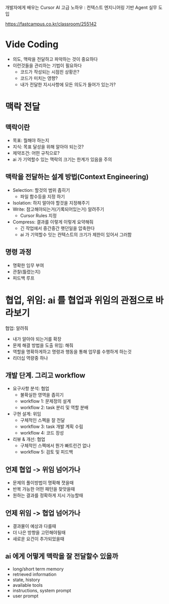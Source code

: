 개발자에게 배우는 Cursor AI 고급 노하우 : 컨텍스트 엔지니어링 기반 Agent 실무 도입

https://fastcampus.co.kr/classroom/255142


# Vide Coding
- 의도, 맥락을 전달하고 파악하는 것이 중요하다
- 이런것들을 관리하는 기법이 필요하다
  - 코드가 작성되는 시점읜 상황은?
  - 코드가 미치는 영향?
  - 내가 전달한 지시사항에 모든 의도가 들어가 있는가?


# 맥락 전달
## 맥락이란
- 목표: 뭘해야 하는지
- 지식: 목표 달성을 위해 알아야 되는것?
- 제약조건: 어떤 규칙으로?
- ai 가 기억할수 있는 맥락의 크기는 한계가 있음을 주의

## 맥락을 전달하는 설계 방법(Context Engineering)
- Selection: 할것의 범위 좁히기
  - 파일 함수등을 지정 하기
- Isolation: 하지 말아야 할것을 지정해주기
- Write: 참고해야되는거(기록되어있는거) 알려주기
  - Cursor Rules 지정
- Compress: 결과를 이렇게 이렇게 요약해줘
  - 긴 작업에서 중간중간 햇던일을 압축한다
  - ai 가 기억할수 잇는 컨텍스트의 크기가 제한이 있어서 그러함

## 명령 과정
- 명확한 임무 부여
- 관찰(틀렸는지)
- 피드백 루프

# 협업, 위임: ai 를 협업과 위임의 관점으로 바라보기
협업: 알려줘
  - 내가 알아야 되는거를 확장
  - 문제 해결 방법을 도출
위임: 해줘
  - 역할을 명확하게하고 명령과 행동을 통해 업무를 수행하게 하는것
  - 리더십 역량중 하나

## 개발 단계. 그리고 workflow
- 요구사항 분석: 협업
  - 불확실한 영역을 좁히기
  - workflow 1: 문제정의 설계
  - workflow 2: task 분리 및 역할 분배
- 구현 설계: 위임
  - 구체적인 스펙을 잘 전달
  - workflow 3: task 개발 계획 수림
  - workflow 4: 코드 장성
- 리뷰 & 개선: 협업
  - 구체적인 스펙에서 뭔가 빠트린건 없나
  - workflow 5: 검토 및 피드백

## 언제 협업 -> 위임 넘어가나
- 문제의 풀이방법이 명확해 졋을때
- 반복 가능한 어떤 패턴을 찾앗을때
- 원하는 결과를 정확하게 지시 가능할때

## 언제 위임 -> 협업 넘어가나
- 결과물이 예상과 다를때
- 더 나은 방향을 고민해야될때
- 새로운 요건이 추가되었을때

## ai 에게 어떻게 맥락을 잘 전달할수 있을까
- long/short term memory
- retrieved information
- state, history
- available tools
- instructions, system prompt
- user prompt

